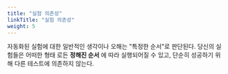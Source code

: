 ```yaml
---
title: "실험 의존성"
linkTitle: "실험 의존성"
weight: 5
---
```



자동화된 실험에 대한 일반적인 생각이나 오해는 "특정한 순서"로 판단된다. 당신의 실험들은 어떠한 형태
로든 **정해진 순서** 에 따라 실행되어질 수 있고, 단순히 성공하기 위해 다른 테스트에 의존하지 않는다.


